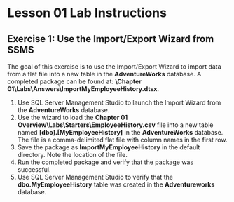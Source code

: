 # Lesson 01 Lab Instructions

## Exercise 1: Use the Import/Export Wizard from SSMS

The goal of this exercise is to use the Import/Export Wizard to import data from a flat file into a new table in
 the **AdventureWorks** database. A completed package can be found at: **\Chapter
 01\Labs\Answers\ImportMyEmployeeHistory.dtsx**.

1. Use SQL Server Management Studio to launch the Import Wizard from the **AdventureWorks**
 database.
2. Use the wizard to load the **Chapter 01 Overview\Labs\Starters\EmployeeHistory.csv**
 file into a new table named **[dbo].[MyEmployeeHistory]** in the **AdventureWorks**
 database. The file is a comma-delimited flat file with column names in the first row.
3. Save the package as **ImportMyEmployeeHistory** in the default directory. Note the location of the
 file.
4. Run the completed package and verify that the package was successful.
5. Use SQL Server Management Studio to verify that the **dbo.MyEmployeeHistory** table was created in
 the **Adventureworks** database.